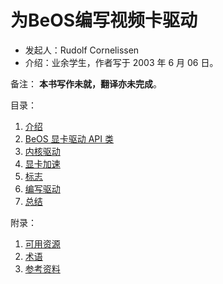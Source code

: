 # 为BeOS编写视频卡驱动

* 发起人：Rudolf Cornelissen
* 介绍：业余学生，作者写于 2003 年 6 月 06 日。

备注： **本书写作未就，翻译亦未完成**。

目录：

1. [介绍](./C1_introduction.md)
2. [BeOS 显卡驱动 API 类](./C2_beos_api.md)
3. [内核驱动](./C3_kernel_driver.md)
4. [显卡加速](./C4_accelerant.md)
5. [标志](./C5_flags.md)
6. [编写驱动](./C6_writting_the_driver.md)
7. [总结](./C7_conclusion.md)

附录：

1. [可用资源](./appendix_a.md)
2. [术语](./appendix_b.md)
3. [参考资料](./appendix_c.md)
